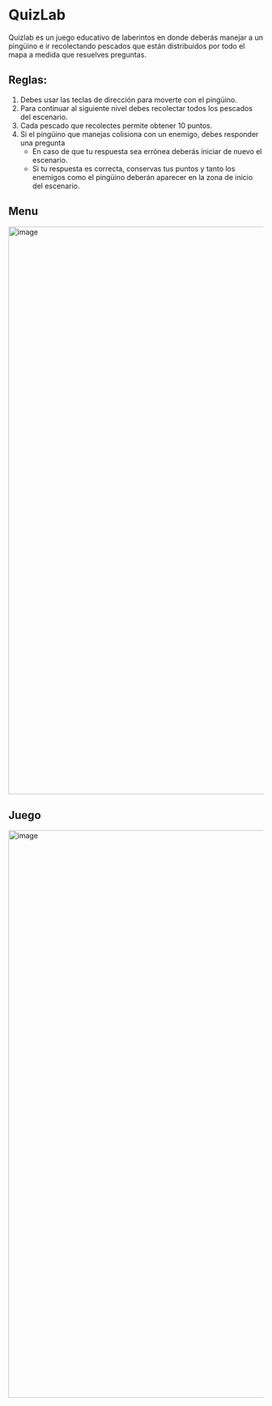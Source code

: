 # QuizLab

Quizlab es un juego educativo de laberintos en donde deberás manejar a un pingüino e ir recolectando pescados que están distribuidos 
por todo el mapa a medida que resuelves preguntas.

## Reglas:

1. Debes usar las teclas de dirección para moverte con el pingüino.
2. Para continuar al siguiente nivel debes recolectar todos los pescados del escenario.
3. Cada pescado que recolectes permite obtener 10 puntos.
4. Si el pingüino que manejas colisiona con un enemigo, debes responder una pregunta
    - En caso de que tu respuesta sea errónea deberás iniciar de nuevo el escenario.
    - Si tu respuesta es correcta, conservas tus puntos y tanto los enemigos como el pingüino deberán aparecer en la zona de inicio del escenario.

## Menu

<img width="1120" alt="image" src="https://github.com/josephsae/QuizLab/assets/72412214/a9da5278-240f-4080-b47d-7922afb2496e">

## Juego

<img width="1120" alt="image" src="https://github.com/josephsae/QuizLab/assets/72412214/42753eeb-0566-4bdd-94ec-7c363428522a">
